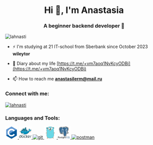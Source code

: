 <h1 align="center">Hi 👋, I'm Anastasia</h1>

<h3 align="center">A beginner backend developer 🦙</h3>

<p align="left"> <img src="https://komarev.com/ghpvc/?username=lahnasti&label=Profile%20views&color=f9d3e0&style=flat" alt="lahnasti" /> </p>

- ⚡ I'm studying at 21 IT-school from Sberbank since October 2023 **wileytor**

- 📝 Diary about my life [https://t.me/+vm7aoq1NvKcyODBi](https://t.me/+vm7aoq1NvKcyODBi)

- 📫 How to reach me **anastasilerm@mail.ru**

<h3 align="left">Connect with me:</h3>
<p align="left">
<a href="https://instagram.com/lahnasti" target="blank"><img align="center" src="https://raw.githubusercontent.com/rahuldkjain/github-profile-readme-generator/master/src/images/icons/Social/instagram.svg" alt="lahnasti" height="30" width="40" /></a>
</p>

<h3 align="left">Languages and Tools:</h3>
<p align="left"> <a href="https://www.cprogramming.com/" target="_blank" rel="noreferrer"> <img src="https://raw.githubusercontent.com/devicons/devicon/master/icons/c/c-original.svg" alt="c" width="40" height="40"/> </a> <a href="https://www.docker.com/" target="_blank" rel="noreferrer"> <img src="https://raw.githubusercontent.com/devicons/devicon/master/icons/docker/docker-original-wordmark.svg" alt="docker" width="40" height="40"/> </a> <a href="https://git-scm.com/" target="_blank" rel="noreferrer"> <img src="https://www.vectorlogo.zone/logos/git-scm/git-scm-icon.svg" alt="git" width="40" height="40"/> </a> <a href="https://golang.org" target="_blank" rel="noreferrer"> <img src="https://raw.githubusercontent.com/devicons/devicon/master/icons/go/go-original.svg" alt="go" width="40" height="40"/> </a> <a href="https://www.postgresql.org" target="_blank" rel="noreferrer"> <img src="https://raw.githubusercontent.com/devicons/devicon/master/icons/postgresql/postgresql-original-wordmark.svg" alt="postgresql" width="40" height="40"/> </a> <a href="https://postman.com" target="_blank" rel="noreferrer"> <img src="https://www.vectorlogo.zone/logos/getpostman/getpostman-icon.svg" alt="postman" width="40" height="40"/> </a> </p>

